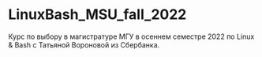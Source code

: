 # LinuxBash_MSU_fall_2022
Курс по выбору в магистратуре МГУ в осеннем семестре 2022 по Linux &amp; Bash с Татьяной Вороновой из Сбербанка.
